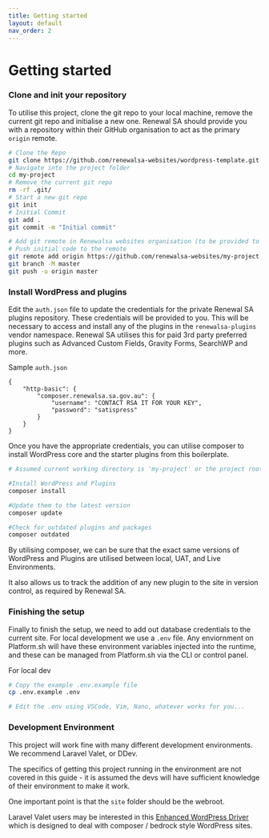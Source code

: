 ```yaml
---
title: Getting started
layout: default
nav_order: 2
---
```

# Getting started

### Clone and init your repository
To utilise this project, clone the git repo to your local machine, remove the current git repo and initialise a new one. Renewal SA should provide you with a repository within their GitHub organisation to act as the primary `origin` remote. 
```bash
# Clone the Repo
git clone https://github.com/renewalsa-websites/wordpress-template.git my-project
# Navigate into the project folder
cd my-project
# Remove the current git repo
rm -rf .git/
# Start a new git repo
git init
# Initial Commit
git add .
git commit -m "Initial commit"

# Add git remote in Renewalsa websites organisation (to be provided to you)
# Push initial code to the remote
git remote add origin https://github.com/renewalsa-websites/my-project.git
git branch -M master
git push -u origin master

```

### Install WordPress and plugins

Edit the `auth.json` file to update the credentials for the private Renewal SA plugins repository. These credentials will be provided to you. This will be necessary to access and install any of the plugins in the `renewalsa-plugins` vendor namespace. Renewal SA utilises this for paid 3rd party preferred plugins such as Advanced Custom Fields, Gravity Forms, SearchWP and more.

Sample `auth.json`
```
{
    "http-basic": {
        "composer.renewalsa.sa.gov.au": {
            "username": "CONTACT RSA IT FOR YOUR KEY",
            "password": "satispress"
        }
    }
}
```

Once you have the appropriate credentials, you can utilise composer to install WordPress core and the starter plugins from this boilerplate. 

```bash
# Assumed current working directory is 'my-project' or the project root

#Install WordPress and Plugins
composer install

#Update them to the latest version
composer update

#Check for outdated plugins and packages
composer outdated
```

By utilising composer, we can be sure that the exact same versions of WordPress and Plugins are utilised between local, UAT, and Live Environments. 

It also allows us to track the addition of any new plugin to the site in version control, as required by Renewal SA.

### Finishing the setup
Finally to finish the setup, we need to add out database credentials to the current site. For local development we use a `.env` file. Any enviornment on Platform.sh will have these environment variables injected into the runtime, and these can be managed from Platform.sh via the CLI or control panel.

For local dev
```bash
# Copy the example .env.example file
cp .env.example .env

# Edit the .env using VSCode, Vim, Nano, whatever works for you...
```

### Development Environment
This project will work fine with many different development environments. We recommend Laravel Valet, or DDev.

The specifics of getting this project running in the environment are not covered in this guide - it is assumed the devs will have sufficient knowledge of their environment to make it work.

One important point is that the `site` folder should be the webroot.

Laravel Valet users may be interested in this [Enhanced WordPress Driver](https://github.com/framecreative/frame-valet-drivers) which is designed to deal with composer / bedrock style WordPress sites.